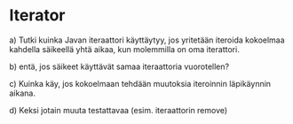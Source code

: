 # Iterator

a) Tutki kuinka Javan iteraattori käyttäytyy, jos yritetään iteroida
kokoelmaa kahdella säikeellä yhtä aikaa, kun molemmilla on oma iterattori.

b) entä, jos säikeet käyttävät samaa iteraattoria vuorotellen?

c) Kuinka käy, jos kokoelmaan tehdään muutoksia iteroinnin läpikäynnin
aikana.

d) Keksi jotain muuta testattavaa (esim. iteraattorin remove)
